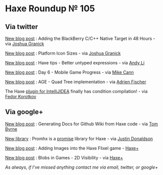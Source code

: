 [_template]: roundup.html
# Haxe Roundup № 105

## Via twitter

[New blog post][link 1] : Adding the BlackBerry C/C++ Native Target in 48 Hours - via [Joshua Granick][link 2]

[New blog post][link 3] : Platform Icon Sizes - via [Joshua Granick][link 4]

[New blog post][link 5] : Haxe tips - Better untyped expressions - via [Andy Li][link 6]

[New blog post][link 7] : Day 6 - Mobile Game Progress - via [Mike Cann][link 8]

[New blog post][link 9] : AGE - Quad Tree implementation - via [Adrien Fischer][link 10]

The Haxe [plugin for IntelliJIDEA][link 11] finally has condition compilation! - via [Fedor Korotkov][link 12]

## Via google+

[New blog post][link 13] : Generating Docs for Github Wiki from Haxe code - via [Tom Byrne][link 14]

[New library][link 15] : Promhx is a [promise][link 16] library for Haxe - via [Justin Donaldson][link 17]

[New blog post][link 18] : Adding Images into the Haxe Flixel game - [Haxe+][link 19]

[New blog post][link 20] : Blobs in Games - 2D Visibility - via [Haxe+][link 21]

*As always, if I’ve missed anything contact me via email, twitter, or google+*

[link 1]: http://www.joshuagranick.com/blog/2012/07/05/nme-adding-the-blackberry-cpp-native-target-in-48-hours/ "New blog post"
[link 2]: https://www.twitter.com/singmajesty "Joshua Granick"
[link 3]: http://www.joshuagranick.com/blog/2012/07/06/platform-icon-sizes/ "New blog post"
[link 4]: https://www.twitter.com/singmajesty "Joshua Granick"
[link 5]: http://blog.onthewings.net/2012/07/08/haxe-tips-better-untyped-expression/ "New blog post"
[link 6]: https://www.twitter.com/andy_li "Andy Li"
[link 7]: http://mikecann.co.uk/personal-projects/day-6-mobile-game-progress/ "New blog post"
[link 8]: https://www.twitter.com/mikeysee "Mike Cann"
[link 9]: http://revolugame.com/age-quadtree-implementation/ "New blog post"
[link 10]: https://www.twitter.com/RevoluGame "Adrien Fischer"
[link 11]: http://plugins.intellij.net/plugin/index?pr=idea&amp;pluginId=6873 "plugin for IntelliJIDEA"
[link 12]: https://www.twitter.com/fkorotkov "Fedor Korotkov"
[link 13]: http://www.tbyrne.org/haxe-docs-github "New blog post"
[link 14]: https://plus.google.com/112835222083346353538/about "Tom Byrne"
[link 15]: https://github.com/jdonaldson/promhx "New library"
[link 16]: http://en.wikipedia.org/wiki/Futures_and_promises "promise"
[link 17]: https://plus.google.com/112651821425677274147/posts "Justin Donaldson"
[link 18]: http://misterpah.com/general/update-adding-images-into-the-game-haxeflixel/ "New blog post"
[link 19]: https://plus.google.com/113704686911055424796/posts/AGLsaPLBodG "Haxe+"
[link 20]: http://simblob.blogspot.co.uk/2012/07/2d-visibility.html "New blog post"
[link 21]: https://plus.google.com/113704686911055424796/posts/6X7xBGwH9DQ "Haxe+"

